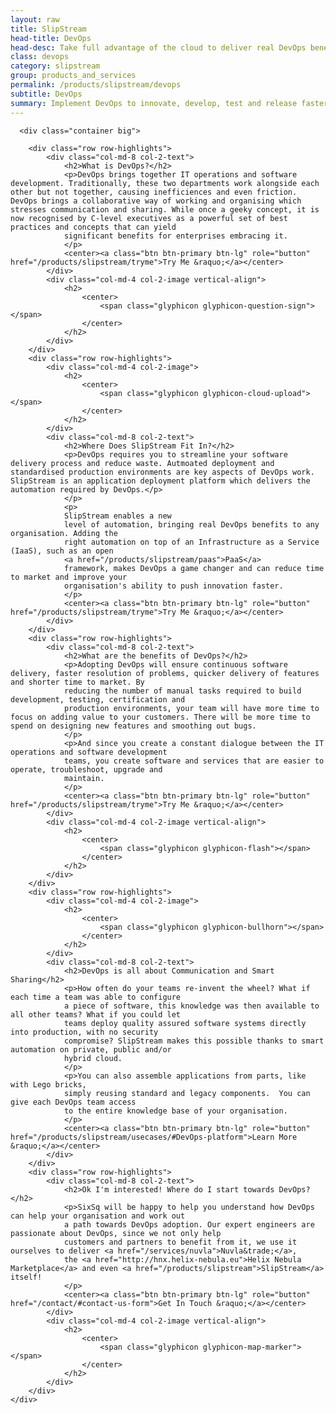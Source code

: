 ```yaml
---
layout: raw
title: SlipStream
head-title: DevOps
head-desc: Take full advantage of the cloud to deliver real DevOps benefits
class: devops
category: slipstream
group: products_and_services
permalink: /products/slipstream/devops
subtitle: DevOps
summary: Implement DevOps to innovate, develop, test and release faster.
---
```


  <div class="jumbotron">

      <div class="container big">
       
        <div class="row row-highlights">
            <div class="col-md-8 col-2-text">
                <h2>What is DevOps?</h2>
                <p>DevOps brings together IT operations and software development. Traditionally, these two departments work alongside each other but not together, causing inefficiences and even friction. DevOps brings a collaborative way of working and organising which stresses communication and sharing. While once a geeky concept, it is now recognised by C-level executives as a powerful set of best practices and concepts that can yield
                significant benefits for enterprises embracing it.
                </p>
                <center><a class="btn btn-primary btn-lg" role="button" href="/products/slipstream/tryme">Try Me &raquo;</a></center>
            </div>
            <div class="col-md-4 col-2-image vertical-align">
                <h2>
                    <center>
                        <span class="glyphicon glyphicon-question-sign"></span>
                    </center>
                </h2>
            </div>
        </div>
        <div class="row row-highlights">
            <div class="col-md-4 col-2-image">
                <h2>
                    <center>
                        <span class="glyphicon glyphicon-cloud-upload"></span>
                    </center>
                </h2>
            </div>
            <div class="col-md-8 col-2-text">
                <h2>Where Does SlipStream Fit In?</h2>
                <p>DevOps requires you to streamline your software delivery process and reduce waste. Autmoated deployment and standardised production environments are key aspects of DevOps work.  SlipStream is an application deployment platform which delivers the automation required by DevOps.</p>
                </p>
                <p>
                SlipStream enables a new
                level of automation, bringing real DevOps benefits to any organisation. Adding the
                right automation on top of an Infrastructure as a Service (IaaS), such as an open
                <a href="/products/slipstream/paas">PaaS</a>
                framework, makes DevOps a game changer and can reduce time to market and improve your   
                organisation's ability to push innovation faster.
                </p>
                <center><a class="btn btn-primary btn-lg" role="button" href="/products/slipstream/tryme">Try Me &raquo;</a></center>
            </div>
        </div>
        <div class="row row-highlights">
            <div class="col-md-8 col-2-text">
                <h2>What are the benefits of DevOps?</h2>
                <p>Adopting DevOps will ensure continuous software delivery, faster resolution of problems, quicker delivery of features and shorter time to market. By
                reducing the number of manual tasks required to build development, testing, certification and
                production environments, your team will have more time to focus on adding value to your customers. There will be more time to spend on designing new features and smoothing out bugs.
                </p>
                <p>And since you create a constant dialogue between the IT operations and software development
                teams, you create software and services that are easier to operate, troubleshoot, upgrade and
                maintain.
                </p>
                <center><a class="btn btn-primary btn-lg" role="button" href="/products/slipstream/tryme">Try Me &raquo;</a></center>
            </div>
            <div class="col-md-4 col-2-image vertical-align">
                <h2>
                    <center>
                        <span class="glyphicon glyphicon-flash"></span>
                    </center>
                </h2>
            </div>
        </div>
        <div class="row row-highlights">
            <div class="col-md-4 col-2-image">
                <h2>
                    <center>
                        <span class="glyphicon glyphicon-bullhorn"></span>
                    </center>
                </h2>
            </div>
            <div class="col-md-8 col-2-text"> 
                <h2>DevOps is all about Communication and Smart Sharing</h2>
                <p>How often do your teams re-invent the wheel? What if each time a team was able to configure
                a piece of software, this knowledge was then available to all other teams? What if you could let 
                teams deploy quality assured software systems directly into production, with no security 
                compromise? SlipStream makes this possible thanks to smart automation on private, public and/or
                hybrid cloud.
                </p>
                <p>You can also assemble applications from parts, like with Lego bricks, 
                simply reusing standard and legacy components.  You can give each DevOps team access
                to the entire knowledge base of your organisation.
                </p>
                <center><a class="btn btn-primary btn-lg" role="button" href="/products/slipstream/usecases/#DevOps-platform">Learn More &raquo;</a></center>
            </div>
        </div>
        <div class="row row-highlights">
            <div class="col-md-8 col-2-text">
                <h2>Ok I'm interested! Where do I start towards DevOps?</h2>
                <p>SixSq will be happy to help you understand how DevOps can help your organisation and work out    
                a path towards DevOps adoption. Our expert engineers are passionate about DevOps, since we not only help
                customers and partners to benefit from it, we use it ourselves to deliver <a href="/services/nuvla">Nuvla&trade;</a>,
                the <a href="http://hnx.helix-nebula.eu">Helix Nebula Marketplace</a> and even <a href="/products/slipstream">SlipStream</a> itself!
                </p>
                <center><a class="btn btn-primary btn-lg" role="button" href="/contact/#contact-us-form">Get In Touch &raquo;</a></center>
            </div>
            <div class="col-md-4 col-2-image vertical-align">
                <h2>
                    <center>
                        <span class="glyphicon glyphicon-map-marker"></span>
                    </center>
                </h2>
            </div>
        </div>
    </div>

   
